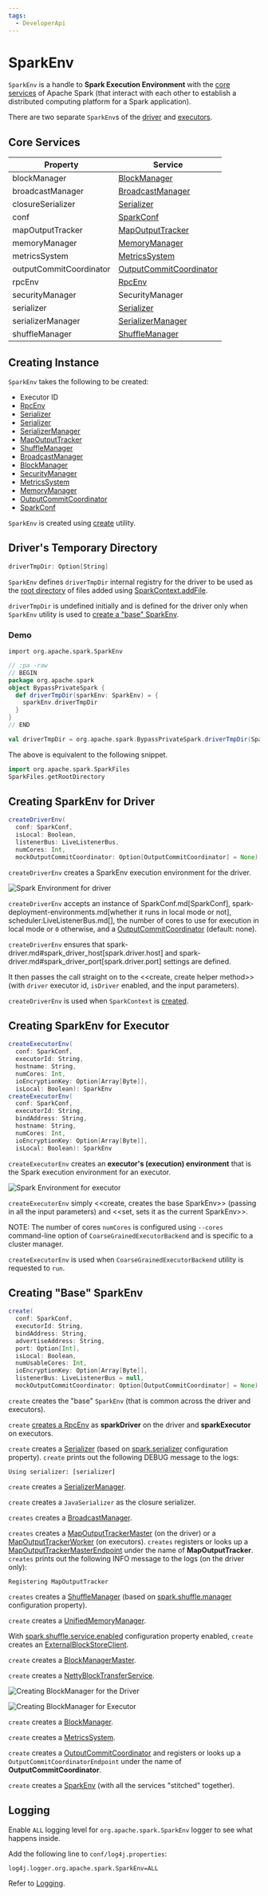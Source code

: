 ```yaml
---
tags:
  - DeveloperApi
---
```


# SparkEnv

`SparkEnv` is a handle to **Spark Execution Environment** with the [core services](#services) of Apache Spark (that interact with each other to establish a distributed computing platform for a Spark application).

There are two separate `SparkEnv`s of the [driver](#createDriverEnv) and [executors](#createExecutorEnv).

## <span id="services"> Core Services

Property | Service
---------|----------
 <span id="blockManager"> blockManager | [BlockManager](storage/BlockManager.md)
 <span id="broadcastManager"> broadcastManager | [BroadcastManager](broadcast-variables/BroadcastManager.md)
 <span id="closureSerializer"> closureSerializer | [Serializer](serializer/Serializer.md)
 <span id="conf"> conf | [SparkConf](SparkConf.md)
 <span id="mapOutputTracker"> mapOutputTracker | [MapOutputTracker](scheduler/MapOutputTracker.md)
 <span id="memoryManager"> memoryManager | [MemoryManager](memory/MemoryManager.md)
 <span id="metricsSystem"> metricsSystem | [MetricsSystem](metrics/MetricsSystem.md)
 <span id="outputCommitCoordinator"> outputCommitCoordinator | [OutputCommitCoordinator](OutputCommitCoordinator.md)
 <span id="rpcEnv"> rpcEnv | [RpcEnv](rpc/RpcEnv.md)
 <span id="securityManager"> securityManager | SecurityManager
 <span id="serializer"> serializer | [Serializer](serializer/Serializer.md)
 <span id="serializerManager"> serializerManager | [SerializerManager](serializer/SerializerManager.md)
 <span id="shuffleManager"> shuffleManager | [ShuffleManager](shuffle/ShuffleManager.md)

## Creating Instance

`SparkEnv` takes the following to be created:

* <span id="executorId"> Executor ID
* [RpcEnv](#rpcEnv)
* [Serializer](#serializer)
* [Serializer](#closureSerializer)
* [SerializerManager](#serializerManager)
* [MapOutputTracker](#mapOutputTracker)
* [ShuffleManager](#shuffleManager)
* [BroadcastManager](#broadcastManager)
* [BlockManager](#blockManager)
* [SecurityManager](#securityManager)
* [MetricsSystem](#metricsSystem)
* [MemoryManager](#memoryManager)
* [OutputCommitCoordinator](#outputCommitCoordinator)
* [SparkConf](#conf)

`SparkEnv` is created using [create](#create) utility.

## <span id="driverTmpDir"> Driver's Temporary Directory

```scala
driverTmpDir: Option[String]
```

`SparkEnv` defines `driverTmpDir` internal registry for the driver to be used as the [root directory](SparkFiles.md#getRootDirectory) of files added using [SparkContext.addFile](SparkContext.md#addFile).

`driverTmpDir` is undefined initially and is defined for the driver only when `SparkEnv` utility is used to [create a "base" SparkEnv](#create).

### <span id="driverTmpDir-demo"> Demo

```text
import org.apache.spark.SparkEnv
```

```scala
// :pa -raw
// BEGIN
package org.apache.spark
object BypassPrivateSpark {
  def driverTmpDir(sparkEnv: SparkEnv) = {
    sparkEnv.driverTmpDir
  }
}
// END
```

```scala
val driverTmpDir = org.apache.spark.BypassPrivateSpark.driverTmpDir(SparkEnv.get).get
```

The above is equivalent to the following snippet.

```scala
import org.apache.spark.SparkFiles
SparkFiles.getRootDirectory
```

## <span id="createDriverEnv"> Creating SparkEnv for Driver

```scala
createDriverEnv(
  conf: SparkConf,
  isLocal: Boolean,
  listenerBus: LiveListenerBus,
  numCores: Int,
  mockOutputCommitCoordinator: Option[OutputCommitCoordinator] = None): SparkEnv
```

`createDriverEnv` creates a SparkEnv execution environment for the driver.

![Spark Environment for driver](images/sparkenv-driver.png)

`createDriverEnv` accepts an instance of SparkConf.md[SparkConf], spark-deployment-environments.md[whether it runs in local mode or not], scheduler:LiveListenerBus.md[], the number of cores to use for execution in local mode or `0` otherwise, and a [OutputCommitCoordinator](OutputCommitCoordinator.md) (default: none).

`createDriverEnv` ensures that spark-driver.md#spark_driver_host[spark.driver.host] and spark-driver.md#spark_driver_port[spark.driver.port] settings are defined.

It then passes the call straight on to the <<create, create helper method>> (with `driver` executor id, `isDriver` enabled, and the input parameters).

`createDriverEnv` is used when `SparkContext` is [created](SparkContext.md#createSparkEnv).

## <span id="createExecutorEnv"> Creating SparkEnv for Executor

```scala
createExecutorEnv(
  conf: SparkConf,
  executorId: String,
  hostname: String,
  numCores: Int,
  ioEncryptionKey: Option[Array[Byte]],
  isLocal: Boolean): SparkEnv
createExecutorEnv(
  conf: SparkConf,
  executorId: String,
  bindAddress: String,
  hostname: String,
  numCores: Int,
  ioEncryptionKey: Option[Array[Byte]],
  isLocal: Boolean): SparkEnv
```

`createExecutorEnv` creates an **executor's (execution) environment** that is the Spark execution environment for an executor.

![Spark Environment for executor](images/sparkenv-executor.png)

`createExecutorEnv` simply <<create, creates the base SparkEnv>> (passing in all the input parameters) and <<set, sets it as the current SparkEnv>>.

NOTE: The number of cores `numCores` is configured using `--cores` command-line option of `CoarseGrainedExecutorBackend` and is specific to a cluster manager.

`createExecutorEnv` is used when `CoarseGrainedExecutorBackend` utility is requested to `run`.

## <span id="create"> Creating "Base" SparkEnv

```scala
create(
  conf: SparkConf,
  executorId: String,
  bindAddress: String,
  advertiseAddress: String,
  port: Option[Int],
  isLocal: Boolean,
  numUsableCores: Int,
  ioEncryptionKey: Option[Array[Byte]],
  listenerBus: LiveListenerBus = null,
  mockOutputCommitCoordinator: Option[OutputCommitCoordinator] = None): SparkEnv
```

`create` creates the "base" `SparkEnv` (that is common across the driver and executors).

`create` [creates a RpcEnv](rpc/RpcEnv.md#create) as **sparkDriver** on the driver and **sparkExecutor** on executors.

`create` creates a [Serializer](serializer/Serializer.md) (based on [spark.serializer](configuration-properties.md#spark.serializer) configuration property). `create` prints out the following DEBUG message to the logs:

```text
Using serializer: [serializer]
```

`create` creates a [SerializerManager](serializer/SerializerManager.md).

`create` creates a `JavaSerializer` as the closure serializer.

`creates` creates a [BroadcastManager](broadcast-variables/BroadcastManager.md).

`creates` creates a [MapOutputTrackerMaster](scheduler/MapOutputTrackerMaster.md) (on the driver) or a [MapOutputTrackerWorker](scheduler/MapOutputTrackerWorker.md) (on executors). `creates` registers or looks up a [MapOutputTrackerMasterEndpoint](scheduler/MapOutputTrackerMasterEndpoint.md) under the name of **MapOutputTracker**. `creates` prints out the following INFO message to the logs (on the driver only):

```text
Registering MapOutputTracker
```

`creates` creates a [ShuffleManager](shuffle/ShuffleManager.md) (based on [spark.shuffle.manager](configuration-properties.md#spark.shuffle.manager) configuration property).

`create` creates a [UnifiedMemoryManager](memory/UnifiedMemoryManager.md).

With [spark.shuffle.service.enabled](external-shuffle-service/configuration-properties.md#spark.shuffle.service.enabled) configuration property enabled, `create` creates an [ExternalBlockStoreClient](storage/ExternalBlockStoreClient.md).

`create` creates a [BlockManagerMaster](storage/BlockManagerMaster.md).

`create` creates a [NettyBlockTransferService](storage/NettyBlockTransferService.md).

![Creating BlockManager for the Driver](images/core/sparkenv-driver-blockmanager.png)

![Creating BlockManager for Executor](images/core/sparkenv-executor-blockmanager.png)

`create` creates a [BlockManager](storage/BlockManager.md).

`create` creates a [MetricsSystem](metrics/MetricsSystem.md#createMetricsSystem).

`create` creates a [OutputCommitCoordinator](OutputCommitCoordinator.md) and registers or looks up a `OutputCommitCoordinatorEndpoint` under the name of **OutputCommitCoordinator**.

`create` creates a [SparkEnv](#creating-instance) (with all the services "stitched" together).

## Logging

Enable `ALL` logging level for `org.apache.spark.SparkEnv` logger to see what happens inside.

Add the following line to `conf/log4j.properties`:

```text
log4j.logger.org.apache.spark.SparkEnv=ALL
```

Refer to [Logging](spark-logging.md).
